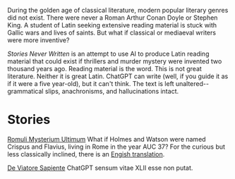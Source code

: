 During the golden age of classical literature, modern popular literary genres did not exist.
There were never a Roman Arthur Conan Doyle or Stephen King.
A student of Latin seeking extensive reading material is stuck with Gallic wars
and lives of saints. But what if classical or mediaeval writers were more inventive?

_Stories Never Written_ is an attempt to use AI to produce Latin reading material
that could exist if thrillers and murder mystery were invented two thousand years ago.
Reading material is the word. This is not great literature. Neither it is great Latin. 
ChatGPT can write (well, if you guide it as if it were a five year-old), 
but it can't think. The text is left unaltered--grammatical slips, anachronisms, 
and hallucinations intact. 

# Stories

[Romuli Mysterium Ultimum](text/romulus.md) What if Holmes and Watson
were named Crispus and Flavius, living in Rome in the year AUC 37?
For the curious but less classically inclined, there is an 
[Engish translation](text/romulus-en.md).

[De Viatore Sapiente](text/de-viatore.md) ChatGPT sensum vitae XLII esse non putat.
